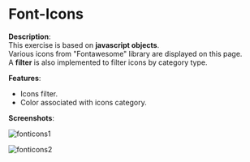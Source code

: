 # Font-Icons

**Description**:<br>
This exercise is based on **javascript objects**.<br>
Various icons from "Fontawesome" library are displayed on this page.<br>
A **filter** is also implemented to filter icons by category type.<br>

**Features**:<br>
- Icons filter.
- Color associated with icons category.

**Screenshots**:<br>

![fonticons1](https://user-images.githubusercontent.com/85038274/151701389-ec5cabe9-2f26-4195-9069-00508a000fc0.PNG)

![fonticons2](https://user-images.githubusercontent.com/85038274/151701393-59ecdd96-78e1-4b21-ba15-b42156a4f6aa.PNG)
